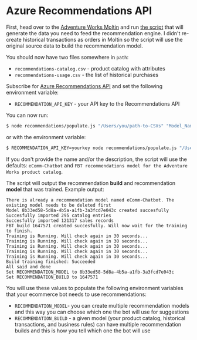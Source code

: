 # Azure Recommendations API

First, head over to the [Adventure Works Moltin](https://github.com/pveller/adventureworks-moltin) and run [the script](https://github.com/pveller/adventureworks-moltin/blob/master/recommendations.js) that will generate the data you need to feed the recommendation engine. I didn't re-create historical transactions as orders in Moltin so the script will use the original source data to build the recommendation model.

You should now have two files somewhere in `path`:

* `recommendations-catalog.csv` - product catalog with attributes
* `recommendations-usage.csv` - the list of historical purchases

Subscribe for [Azure Recommendations API](https://azure.microsoft.com/en-us/services/cognitive-services/recommendations/) and set the following environment variable:

* `RECOMMENDATION_API_KEY` - your API key to the Recommendations API

You can now run:

```bash
$ node recommendations/populate.js "/Users/you/path-to-CSVs" "Model_Name" "Model Description"
```

or with the environment variable:

```bash
$ RECOMMENDATION_API_KEY=yourkey node recommendations/populate.js "/Users/you/path-to-CSVs" "Model_Name" "Model Description"
```

If you don't provide the name and/or the description, the script will use the defaults: `eComm-Chatbot` and `FBT recommendations model for the Adventure Works product catalog`.

The script will output the recommendation **build** and recommendation **model** that was trained. Example output:

```
There is already a recommendation model named eComm-Chatbot. The existing model needs to be deleted first
Model 8b33ed58-5d8a-4b5a-a1fb-3a3fcd7e043c created succesfully
Succesfully imported 295 catalog entries
Succesfully imported 121317 sales records
FBT build 1647571 created succesfully. Will now wait for the training to finish.
Training is Running. Will check again in 30 seconds...
Training is Running. Will check again in 30 seconds...
Training is Running. Will check again in 30 seconds...
Training is Running. Will check again in 30 seconds...
Training is Running. Will check again in 30 seconds...
Build training finished: Succeeded
All said and done
Set RECOMMENDATION_MODEL to 8b33ed58-5d8a-4b5a-a1fb-3a3fcd7e043c
Set RECOMMENDATION_BUILD to 1647571
```

 You will use these values to populate the following environment variables that your ecommerce bot needs to use recommendations:

* `RECOMMENDATION_MODEL`- you can create multiple recommendation models and this way you can choose which one the bot will use for suggestions
* `RECOMMENDATION_BUILD` - a given model (your product catalog, historical transactions, and business rules) can have multiple recommendation builds and this is how you tell which one the bot will use
